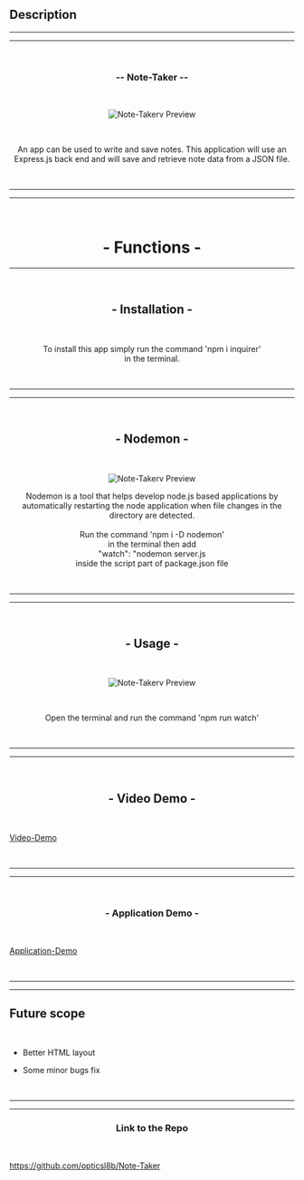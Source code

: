 ## Description

<hr>
<hr>

<br>
<h3 align="center">-- Note-Taker --</h3>
<br>

<p align="center">
<img src="https://i.imgur.com/Rk3GanU.png" title="source: imgur.com" alt="Note-Takerv Preview"/>
</p>

<br>
<p align="center">
An app can be used to write and save notes. This application will use an Express.js back end and will save and retrieve note data from a JSON file.</p>
<br>

<hr>
<hr>

<br><h1 align="center">- Functions - </h1><hr>


<br><h2 align="center">- Installation - </h2><br>

<p align="center">
To install this app simply run the command 'npm i inquirer' <br> in the terminal.
</p><br><hr><hr>

<br><h2 align="center">- Nodemon - </h2><br>

<p align="center">
<img src="https://i.imgur.com/2aj3MpR.png" title="source: imgur.com" alt="Note-Takerv Preview"/>
</p>

<p align="center">
Nodemon is a tool that helps develop node.js based applications by automatically restarting the node application when file changes in the directory are detected.<br><br>
Run the command 'npm i -D nodemon' <br> in the terminal then
add <br> "watch": "nodemon server.js  <br>inside the script part of package.json file
</p>
<br>
<hr>
<hr>

<br>
<h2 align="center">- Usage -</h2>
<br>

<p align="center">
<img src="https://i.imgur.com/hSpl5i6.gif" title="source: imgur.com" alt="Note-Takerv Preview"/>
</p><br>


<p align="center">
Open the terminal and run the command 'npm run watch'</p>

<br>
<hr>
<hr>

<br>
<h2 align="center">- Video Demo -</h2>
<br>

[Video-Demo](https://drive.google.com/file/d/14wuO8i5CZryilf1EfElrLqOARk9NtGoR/view)

<br>

<hr>
<hr>

<br>
<h3 align="center">- Application Demo -</h3>
<br>

<a align="center" href="https://note-taker-opticsl8b.herokuapp.com/">Application-Demo</a>


<br>
<hr>
<hr>

<h2>Future scope</h2><br>

- Better HTML layout 

- Some minor bugs fix

<br><hr>
<hr>

<h3 align="center">Link to the Repo</h3>
<br>

https://github.com/opticsl8b/Note-Taker

